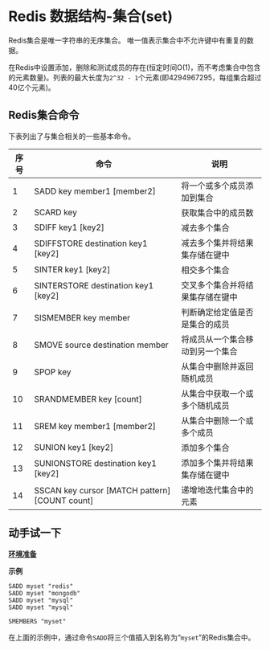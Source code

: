 # Redis 数据结构-集合(set)

Redis集合是唯一字符串的无序集合。 唯一值表示集合中不允许键中有重复的数据。

在Redis中设置添加，删除和测试成员的存在(恒定时间O(1)，而不考虑集合中包含的元素数量)。列表的最大长度为`2^32 - 1`个元素(即4294967295，每组集合超过40亿个元素)。

## Redis集合命令

下表列出了与集合相关的一些基本命令。

| 序号 | 命令                                            | 说明                             |
| ---- | ----------------------------------------------- | -------------------------------- |
| 1    | SADD key member1 [member2\]                     | 将一个或多个成员添加到集合       |
| 2    | SCARD key                                       | 获取集合中的成员数               |
| 3    | SDIFF key1 [key2\]                              | 减去多个集合                     |
| 4    | SDIFFSTORE destination key1 [key2\]             | 减去多个集并将结果集存储在键中   |
| 5    | SINTER key1 [key2\]                             | 相交多个集合                     |
| 6    | SINTERSTORE destination key1 [key2\]            | 交叉多个集合并将结果集存储在键中 |
| 7    | SISMEMBER key member                            | 判断确定给定值是否是集合的成员   |
| 8    | SMOVE source destination member                 | 将成员从一个集合移动到另一个集合 |
| 9    | SPOP key                                        | 从集合中删除并返回随机成员       |
| 10   | SRANDMEMBER key [count\]                        | 从集合中获取一个或多个随机成员   |
| 11   | SREM key member1 [member2\]                     | 从集合中删除一个或多个成员       |
| 12   | SUNION key1 [key2\]                             | 添加多个集合                     |
| 13   | SUNIONSTORE destination key1 [key2\]            | 添加多个集并将结果集存储在键中   |
| 14   | SSCAN key cursor [MATCH pattern\] [COUNT count] | 递增地迭代集合中的元素           |

## 动手试一下

**[环境准备](./setup.html)**

**示例**

```shell
SADD myset "redis" 
SADD myset "mongodb" 
SADD myset "mysql" 
SADD myset "mysql"
```

```shell
SMEMBERS "myset"  
```

在上面的示例中，通过命令`SADD`将三个值插入到名称为“`myset`”的Redis集合中。
